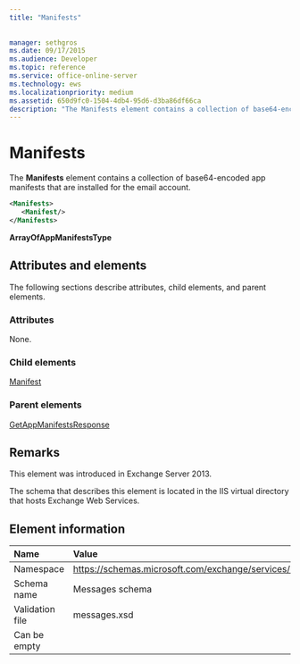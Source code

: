 ```yaml
---
title: "Manifests"
 
 
manager: sethgros
ms.date: 09/17/2015
ms.audience: Developer
ms.topic: reference
ms.service: office-online-server
ms.technology: ews
ms.localizationpriority: medium
ms.assetid: 650d9fc0-1504-4db4-95d6-d3ba86df66ca
description: "The Manifests element contains a collection of base64-encoded app manifests that are installed for the email account."
---
```


# Manifests

The **Manifests** element contains a collection of base64-encoded app manifests that are installed for the email account. 
  
```XML
<Manifests>
   <Manifest/>
</Manifests>
```

 **ArrayOfAppManifestsType**
## Attributes and elements

The following sections describe attributes, child elements, and parent elements.
  
### Attributes

None.
  
### Child elements

[Manifest](manifest.md)
  
### Parent elements

[GetAppManifestsResponse](getappmanifestsresponse.md)
  
## Remarks

This element was introduced in Exchange Server 2013.
  
The schema that describes this element is located in the IIS virtual directory that hosts Exchange Web Services.
  
## Element information

|**Name**|**Value**|
|:-----|:-----|
|Namespace  <br/> |https://schemas.microsoft.com/exchange/services/2006/messages  <br/> |
|Schema name  <br/> |Messages schema  <br/> |
|Validation file  <br/> |messages.xsd  <br/> |
|Can be empty  <br/> ||
   

